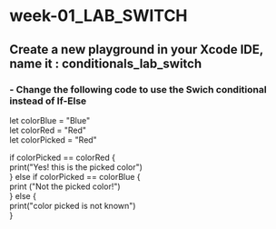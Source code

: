 # week-01_LAB_SWITCH


##  Create a new playground in your Xcode IDE, name it : conditionals_lab_switch
### - Change the following code to use the Swich conditional instead of If-Else

 let colorBlue  = "Blue"  
 let colorRed = "Red"  
 let colorPicked = "Red"  
 
 if  colorPicked == colorRed {   
      print("Yes! this is the picked color")  
 } else if colorPicked == colorBlue   {  
      print ("Not the picked color!")  
 } else {  
      print("color picked is not known")  
 }  
